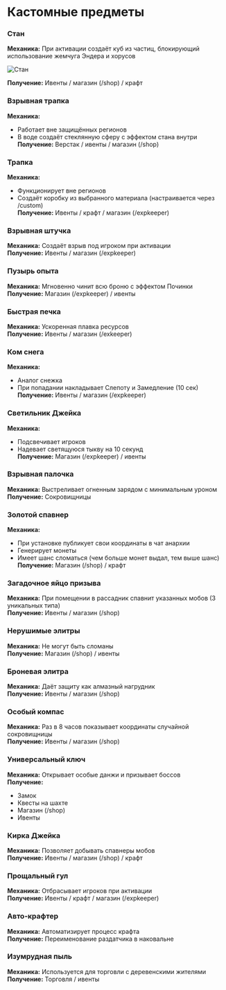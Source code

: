 # Кастомные предметы

### Стан
**Механика:** При активации создаёт куб из частиц, блокирующий использование жемчуга Эндера и хорусов  

![Стан](/assets/стан.jpg)

**Получение:** Ивенты / магазин (/shop) / крафт  

### Взрывная трапка
**Механика:**  
- Работает вне защищённых регионов  
- В воде создаёт стеклянную сферу с эффектом стана внутри  
**Получение:** Верстак / ивенты / магазин (/shop)  

### Трапка
**Механика:**  
- Функционирует вне регионов  
- Создаёт коробку из выбранного материала (настраивается через /custom)  
**Получение:** Ивенты / крафт / магазин (/expkeeper)  

### Взрывная штучка
**Механика:** Создаёт взрыв под игроком при активации  
**Получение:** Ивенты / магазин (/expkeeper)  

### Пузырь опыта
**Механика:** Мгновенно чинит всю броню с эффектом Починки  
**Получение:** Магазин (/expkeeper) / ивенты  

### Быстрая печка
**Механика:** Ускоренная плавка ресурсов  
**Получение:** Ивенты / магазин (/exkeeper)  

### Ком снега
**Механика:**  
- Аналог снежка  
- При попадании накладывает Слепоту и Замедление (10 сек)  
**Получение:** Ивенты / магазин (/expkeeper)  

### Светильник Джейка
**Механика:**  
- Подсвечивает игроков  
- Надевает светящуюся тыкву на 10 секунд  
**Получение:** Магазин (/expkeeper) / ивенты  

### Взрывная палочка
**Механика:** Выстреливает огненным зарядом с минимальным уроном  
**Получение:** Сокровищницы  

### Золотой спавнер
**Механика:**  
- При установке публикует свои координаты в чат анархии  
- Генерирует монеты  
- Имеет шанс сломаться (чем больше монет выдал, тем выше шанс)  
**Получение:** Магазин (/shop) / крафт  

### Загадочное яйцо призыва
**Механика:** При помещении в рассадник спавнит указанных мобов (3 уникальных типа)  
**Получение:** Ивенты / магазин (/shop)  

### Нерушимые элитры
**Механика:** Не могут быть сломаны  
**Получение:** Магазин (/shop) / ивенты  

### Броневая элитра
**Механика:** Даёт защиту как алмазный нагрудник  
**Получение:** Ивенты / магазин (/shop)  

### Особый компас
**Механика:** Раз в 8 часов показывает координаты случайной сокровищницы  
**Получение:** Ивенты / магазин (/shop)  

### Универсальный ключ
**Механика:** Открывает особые данжи и призывает боссов  
**Получение:**  
- Замок  
- Квесты на шахте  
- Магазин (/shop)  
- Ивенты  

### Кирка Джейка
**Механика:** Позволяет добывать спавнеры мобов  
**Получение:** Ивенты / магазин (/shop) / крафт  

### Прощальный гул
**Механика:** Отбрасывает игроков при активации  
**Получение:** Ивенты / крафт / магазин (/expkeeper)  

### Авто-крафтер
**Механика:** Автоматизирует процесс крафта  
**Получение:** Переименование раздатчика в наковальне  

### Изумрудная пыль
**Механика:** Используется для торговли с деревенскими жителями  
**Получение:** Торговля / ивенты  

